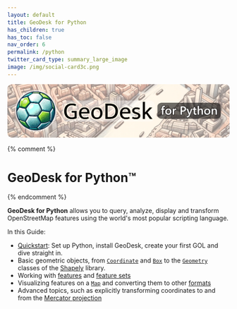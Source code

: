 ```yaml
---
layout: default
title: GeoDesk for Python
has_children: true
has_toc: false
nav_order: 6
permalink: /python
twitter_card_type: summary_large_image
image: /img/social-card3c.png
---
```


<img src="/img/doc-header-python.png" style="border-radius: 10px;">

{% comment %}
# GeoDesk <span class="smaller">for Python&trade;</span>
{% endcomment %}

**GeoDesk for Python** allows you to query, analyze, display and transform OpenStreetMap features using the world's most popular scripting language.

In this Guide:

- [Quickstart](/python/quickstart): Set up Python, install GeoDesk, create your first GOL and dive straight in.
- Basic geometric objects, from [`Coordinate`](/python/Coordinate) and [`Box`](/python/Box) to the [`Geometry`](/python/Geometry) classes of the [Shapely](https://shapely.readthedocs.io/) library.
- Working with [features](/python/Feature) and [feature sets](/python/Features)
- Visualizing features on a [`Map`](/python/Map) and converting them to other [formats](/python/Formatter)
- Advanced topics, such as explicitly transforming coordinates to and from the [Mercator projection](/python/mercator)


